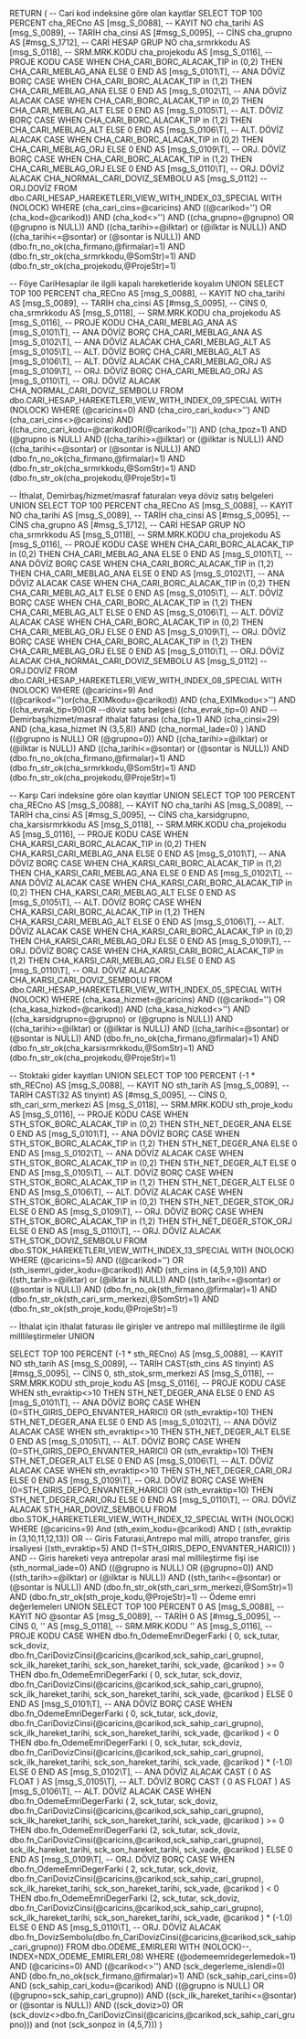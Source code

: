 RETURN
(
-- Cari kod indeksine göre olan kayıtlar
SELECT  TOP 100 PERCENT
cha_RECno AS [msg_S_0088], -- KAYIT NO
cha_tarihi AS [msg_S_0089], -- TARİH
cha_cinsi AS [#msg_S_0095], -- CİNS
cha_grupno AS [#msg_S_1712], -- CARİ HESAP GRUP NO
cha_srmrkkodu AS [msg_S_0118], -- SRM.MRK.KODU
cha_projekodu AS [msg_S_0116], -- PROJE KODU
CASE WHEN CHA_CARI_BORC_ALACAK_TIP in (0,2) THEN CHA_CARI_MEBLAG_ANA ELSE 0 END AS [msg_S_0101\T], -- ANA DÖVİZ BORÇ
CASE WHEN CHA_CARI_BORC_ALACAK_TIP in (1,2) THEN CHA_CARI_MEBLAG_ANA ELSE 0 END AS [msg_S_0102\T], -- ANA DÖVİZ ALACAK
CASE WHEN CHA_CARI_BORC_ALACAK_TIP in (0,2) THEN CHA_CARI_MEBLAG_ALT ELSE 0 END AS [msg_S_0105\T], -- ALT. DÖVİZ BORÇ
CASE WHEN CHA_CARI_BORC_ALACAK_TIP in (1,2) THEN CHA_CARI_MEBLAG_ALT ELSE 0 END AS [msg_S_0106\T], -- ALT. DÖVİZ ALACAK
CASE WHEN CHA_CARI_BORC_ALACAK_TIP in (0,2) THEN CHA_CARI_MEBLAG_ORJ ELSE 0 END AS [msg_S_0109\T], -- ORJ. DÖVİZ BORÇ
CASE WHEN CHA_CARI_BORC_ALACAK_TIP in (1,2) THEN CHA_CARI_MEBLAG_ORJ ELSE 0 END AS [msg_S_0110\T], -- ORJ. DÖVİZ ALACAK
CHA_NORMAL_CARI_DOVIZ_SEMBOLU AS [msg_S_0112] -- ORJ.DOVİZ
FROM dbo.CARI_HESAP_HAREKETLERI_VIEW_WITH_INDEX_03_SPECIAL WITH (NOLOCK)
WHERE (cha_cari_cins=@caricins) AND
((@carikod='') OR (cha_kod=@carikod)) AND
(cha_kod<>'') AND
((cha_grupno=@grupno) OR (@grupno is NULL)) AND
((cha_tarihi>=@ilktar) or (@ilktar is NULL)) AND
((cha_tarihi<=@sontar) or (@sontar is NULL)) AND
(dbo.fn_no_ok(cha_firmano,@firmalar)=1) AND
(dbo.fn_str_ok(cha_srmrkkodu,@SomStr)=1) AND
(dbo.fn_str_ok(cha_projekodu,@ProjeStr)=1)

-- Föye CariHesaplar ile ilgili kapalı hareketleride koyalım
UNION
SELECT  TOP 100 PERCENT
cha_RECno AS [msg_S_0088], -- KAYIT NO
cha_tarihi AS [msg_S_0089], -- TARİH
cha_cinsi AS [#msg_S_0095], -- CİNS
0,
cha_srmrkkodu AS [msg_S_0118], -- SRM.MRK.KODU
cha_projekodu AS [msg_S_0116], -- PROJE KODU
CHA_CARI_MEBLAG_ANA AS [msg_S_0101\T], -- ANA DÖVİZ BORÇ
CHA_CARI_MEBLAG_ANA AS [msg_S_0102\T], -- ANA DÖVİZ ALACAK
CHA_CARI_MEBLAG_ALT AS [msg_S_0105\T], -- ALT. DÖVİZ BORÇ
CHA_CARI_MEBLAG_ALT AS [msg_S_0106\T], -- ALT. DÖVİZ ALACAK
CHA_CARI_MEBLAG_ORJ AS [msg_S_0109\T], -- ORJ. DÖVİZ BORÇ
CHA_CARI_MEBLAG_ORJ AS [msg_S_0110\T], -- ORJ. DÖVİZ ALACAK
CHA_NORMAL_CARI_DOVIZ_SEMBOLU
FROM dbo.CARI_HESAP_HAREKETLERI_VIEW_WITH_INDEX_09_SPECIAL WITH (NOLOCK)
WHERE (@caricins=0) AND (cha_ciro_cari_kodu<>'') AND
(cha_cari_cins<>@caricins) AND
((cha_ciro_cari_kodu=@carikod)OR(@carikod='')) AND
(cha_tpoz=1) AND
(@grupno is NULL) AND
((cha_tarihi>=@ilktar) or (@ilktar is NULL)) AND
((cha_tarihi<=@sontar) or (@sontar is NULL)) AND
(dbo.fn_no_ok(cha_firmano,@firmalar)=1) AND
(dbo.fn_str_ok(cha_srmrkkodu,@SomStr)=1) AND
(dbo.fn_str_ok(cha_projekodu,@ProjeStr)=1)

-- İthalat, Demirbaş/hizmet/masraf faturaları veya döviz satış belgeleri
UNION
SELECT  TOP 100 PERCENT
cha_RECno AS [msg_S_0088], -- KAYIT NO
cha_tarihi AS [msg_S_0089], -- TARİH
cha_cinsi AS [#msg_S_0095], -- CİNS
cha_grupno AS [#msg_S_1712], -- CARİ HESAP GRUP NO
cha_srmrkkodu AS [msg_S_0118], -- SRM.MRK.KODU
cha_projekodu AS [msg_S_0116], -- PROJE KODU
CASE WHEN CHA_CARI_BORC_ALACAK_TIP in (0,2) THEN CHA_CARI_MEBLAG_ANA ELSE 0 END AS [msg_S_0101\T], -- ANA DÖVİZ BORÇ
CASE WHEN CHA_CARI_BORC_ALACAK_TIP in (1,2) THEN CHA_CARI_MEBLAG_ANA ELSE 0 END AS [msg_S_0102\T], -- ANA DÖVİZ ALACAK
CASE WHEN CHA_CARI_BORC_ALACAK_TIP in (0,2) THEN CHA_CARI_MEBLAG_ALT ELSE 0 END AS [msg_S_0105\T], -- ALT. DÖVİZ BORÇ
CASE WHEN CHA_CARI_BORC_ALACAK_TIP in (1,2) THEN CHA_CARI_MEBLAG_ALT ELSE 0 END AS [msg_S_0106\T], -- ALT. DÖVİZ ALACAK
CASE WHEN CHA_CARI_BORC_ALACAK_TIP in (0,2) THEN CHA_CARI_MEBLAG_ORJ ELSE 0 END AS [msg_S_0109\T], -- ORJ. DÖVİZ BORÇ
CASE WHEN CHA_CARI_BORC_ALACAK_TIP in (1,2) THEN CHA_CARI_MEBLAG_ORJ ELSE 0 END AS [msg_S_0110\T], -- ORJ. DÖVİZ ALACAK
CHA_NORMAL_CARI_DOVIZ_SEMBOLU AS [msg_S_0112] -- ORJ.DOVİZ
FROM dbo.CARI_HESAP_HAREKETLERI_VIEW_WITH_INDEX_08_SPECIAL WITH (NOLOCK)
WHERE (@caricins=9) And
((@carikod='')or(cha_EXIMkodu=@carikod)) AND
(cha_EXIMkodu<>'')  AND
((cha_evrak_tip=90)OR     --döviz satış belgesi
((cha_evrak_tip=0) AND   --Demirbaş/hizmet/masraf ithalat faturası
(cha_tip=1) AND
(cha_cinsi=29) AND
(cha_kasa_hizmet IN (3,5,8)) AND
(cha_normal_Iade=0) ) )AND
((@grupno is NULL) OR (@grupno=0)) AND
((cha_tarihi>=@ilktar) or (@ilktar is NULL)) AND
((cha_tarihi<=@sontar) or (@sontar is NULL)) AND
(dbo.fn_no_ok(cha_firmano,@firmalar)=1) AND
(dbo.fn_str_ok(cha_srmrkkodu,@SomStr)=1) AND
(dbo.fn_str_ok(cha_projekodu,@ProjeStr)=1)

-- Karşı Cari indeksine göre olan kayıtlar
UNION
SELECT  TOP 100 PERCENT
cha_RECno AS [msg_S_0088], -- KAYIT NO
cha_tarihi AS [msg_S_0089], -- TARİH
cha_cinsi AS [#msg_S_0095], -- CİNS
cha_karsidgrupno,
cha_karsisrmrkkodu AS [msg_S_0118], -- SRM.MRK.KODU
cha_projekodu AS [msg_S_0116], -- PROJE KODU
CASE WHEN CHA_KARSI_CARI_BORC_ALACAK_TIP in (0,2) THEN CHA_KARSI_CARI_MEBLAG_ANA ELSE 0 END AS [msg_S_0101\T], -- ANA DÖVİZ BORÇ
CASE WHEN CHA_KARSI_CARI_BORC_ALACAK_TIP in (1,2) THEN CHA_KARSI_CARI_MEBLAG_ANA ELSE 0 END AS [msg_S_0102\T], -- ANA DÖVİZ ALACAK
CASE WHEN CHA_KARSI_CARI_BORC_ALACAK_TIP in (0,2) THEN CHA_KARSI_CARI_MEBLAG_ALT ELSE 0 END AS [msg_S_0105\T], -- ALT. DÖVİZ BORÇ
CASE WHEN CHA_KARSI_CARI_BORC_ALACAK_TIP in (1,2) THEN CHA_KARSI_CARI_MEBLAG_ALT ELSE 0 END AS [msg_S_0106\T], -- ALT. DÖVİZ ALACAK
CASE WHEN CHA_KARSI_CARI_BORC_ALACAK_TIP in (0,2) THEN CHA_KARSI_CARI_MEBLAG_ORJ ELSE 0 END AS [msg_S_0109\T], -- ORJ. DÖVİZ BORÇ
CASE WHEN CHA_KARSI_CARI_BORC_ALACAK_TIP in (1,2) THEN CHA_KARSI_CARI_MEBLAG_ORJ ELSE 0 END AS [msg_S_0110\T], -- ORJ. DÖVİZ ALACAK
CHA_KARSI_CARI_DOVIZ_SEMBOLU
FROM dbo.CARI_HESAP_HAREKETLERI_VIEW_WITH_INDEX_05_SPECIAL WITH (NOLOCK)
WHERE (cha_kasa_hizmet=@caricins) AND
((@carikod='') OR (cha_kasa_hizkod=@carikod)) AND
(cha_kasa_hizkod<>'') AND
((cha_karsidgrupno=@grupno) or (@grupno is NULL)) AND
((cha_tarihi>=@ilktar) or (@ilktar is NULL)) AND
((cha_tarihi<=@sontar) or (@sontar is NULL)) AND
(dbo.fn_no_ok(cha_firmano,@firmalar)=1) AND
(dbo.fn_str_ok(cha_karsisrmrkkodu,@SomStr)=1) AND
(dbo.fn_str_ok(cha_projekodu,@ProjeStr)=1)

-- Stoktaki gider kayıtları
UNION
SELECT  TOP 100 PERCENT
(-1 * sth_RECno) AS [msg_S_0088], -- KAYIT NO
sth_tarih AS [msg_S_0089], -- TARİH
CAST(32 AS tinyint) AS [#msg_S_0095], -- CİNS
0,
sth_cari_srm_merkezi AS [msg_S_0118], -- SRM.MRK.KODU
sth_proje_kodu AS [msg_S_0116], -- PROJE KODU
CASE WHEN STH_STOK_BORC_ALACAK_TIP in (0,2) THEN STH_NET_DEGER_ANA ELSE 0 END AS [msg_S_0101\T], -- ANA DÖVİZ BORÇ
CASE WHEN STH_STOK_BORC_ALACAK_TIP in (1,2) THEN STH_NET_DEGER_ANA ELSE 0 END AS [msg_S_0102\T], -- ANA DÖVİZ ALACAK
CASE WHEN STH_STOK_BORC_ALACAK_TIP in (0,2) THEN STH_NET_DEGER_ALT ELSE 0 END AS [msg_S_0105\T], -- ALT. DÖVİZ BORÇ
CASE WHEN STH_STOK_BORC_ALACAK_TIP in (1,2) THEN STH_NET_DEGER_ALT ELSE 0 END AS [msg_S_0106\T], -- ALT. DÖVİZ ALACAK
CASE WHEN STH_STOK_BORC_ALACAK_TIP in (0,2) THEN STH_NET_DEGER_STOK_ORJ ELSE 0 END AS [msg_S_0109\T], -- ORJ. DÖVİZ BORÇ
CASE WHEN STH_STOK_BORC_ALACAK_TIP in (1,2) THEN STH_NET_DEGER_STOK_ORJ ELSE 0 END AS [msg_S_0110\T], -- ORJ. DÖVİZ ALACAK
STH_STOK_DOVIZ_SEMBOLU
FROM dbo.STOK_HAREKETLERI_VIEW_WITH_INDEX_13_SPECIAL WITH (NOLOCK)
WHERE (@caricins=5) AND
((@carikod='') OR (sth_isemri_gider_kodu=@carikod)) AND
(sth_cins in (4,5,9,10)) AND
((sth_tarih>=@ilktar) or (@ilktar is NULL)) AND
((sth_tarih<=@sontar) or (@sontar is NULL)) AND
(dbo.fn_no_ok(sth_firmano,@firmalar)=1) AND
(dbo.fn_str_ok(sth_cari_srm_merkezi,@SomStr)=1) AND
(dbo.fn_str_ok(sth_proje_kodu,@ProjeStr)=1)

-- İthalat için ithalat faturası ile girişler ve antrepo mal millileştirme ile ilgili milllileştirmeler
UNION

SELECT  TOP 100 PERCENT
(-1 * sth_RECno) AS [msg_S_0088], -- KAYIT NO
sth_tarih AS [msg_S_0089], -- TARİH
CAST(sth_cins AS tinyint) AS [#msg_S_0095], -- CİNS
0,
sth_stok_srm_merkezi AS [msg_S_0118], -- SRM.MRK.KODU
sth_proje_kodu AS [msg_S_0116], -- PROJE KODU
CASE WHEN sth_evraktip<>10 THEN STH_NET_DEGER_ANA ELSE 0 END AS [msg_S_0101\T], -- ANA DÖVİZ BORÇ
CASE WHEN (0=STH_GIRIS_DEPO_ENVANTER_HARICI) OR (sth_evraktip=10) THEN STH_NET_DEGER_ANA ELSE 0 END AS [msg_S_0102\T], -- ANA DÖVİZ ALACAK
CASE WHEN sth_evraktip<>10 THEN  STH_NET_DEGER_ALT ELSE 0 END AS [msg_S_0105\T], -- ALT. DÖVİZ BORÇ
CASE WHEN (0=STH_GIRIS_DEPO_ENVANTER_HARICI) OR (sth_evraktip=10) THEN STH_NET_DEGER_ALT ELSE 0 END AS [msg_S_0106\T], -- ALT. DÖVİZ ALACAK
CASE WHEN sth_evraktip<>10 THEN  STH_NET_DEGER_CARI_ORJ ELSE 0 END AS [msg_S_0109\T], -- ORJ. DÖVİZ BORÇ
CASE WHEN (0=STH_GIRIS_DEPO_ENVANTER_HARICI) OR (sth_evraktip=10) THEN STH_NET_DEGER_CARI_ORJ ELSE 0 END AS [msg_S_0110\T], -- ORJ. DÖVİZ ALACAK
STH_HAR_DOVIZ_SEMBOLU
FROM dbo.STOK_HAREKETLERI_VIEW_WITH_INDEX_12_SPECIAL WITH (NOLOCK)
WHERE (@caricins=9) And
(sth_exim_kodu=@carikod) AND
(
(sth_evraktip in (3,10,11,12,13)) OR        -- Giris Faturasi,Antrepo mal milli, atropo transfer, giris irsaliyesi
((sth_evraktip=5) AND (1=STH_GIRIS_DEPO_ENVANTER_HARICI))
)  AND                                       --  Giris hareketi veya antrepolar arasi mal millileştirme fişi ise
(sth_normal_iade=0) AND
((@grupno is NULL) OR (@grupno=0)) AND
((sth_tarih>=@ilktar) or (@ilktar is NULL)) AND
((sth_tarih<=@sontar) or (@sontar is NULL)) AND
(dbo.fn_str_ok(sth_cari_srm_merkezi,@SomStr)=1) AND
(dbo.fn_str_ok(sth_proje_kodu,@ProjeStr)=1)
-- Ödeme emri değerlemeleri
UNION
SELECT  TOP 100 PERCENT
0 AS [msg_S_0088], -- KAYIT NO
@sontar AS [msg_S_0089], -- TARİH
0 AS [#msg_S_0095], -- CİNS
0,
'' AS [msg_S_0118], -- SRM.MRK.KODU
'' AS [msg_S_0116], -- PROJE KODU
CASE
WHEN dbo.fn_OdemeEmriDegerFarki ( 0,
sck_tutar,
sck_doviz,
dbo.fn_CariDovizCinsi(@caricins,@carikod,sck_sahip_cari_grupno),
sck_ilk_hareket_tarihi,
sck_son_hareket_tarihi,
sck_vade,
@carikod ) >= 0
THEN dbo.fn_OdemeEmriDegerFarki ( 0,
sck_tutar,
sck_doviz,
dbo.fn_CariDovizCinsi(@caricins,@carikod,sck_sahip_cari_grupno),
sck_ilk_hareket_tarihi,
sck_son_hareket_tarihi,
sck_vade,
@carikod )
ELSE 0
END AS [msg_S_0101\T], -- ANA DÖVİZ BORÇ
CASE
WHEN dbo.fn_OdemeEmriDegerFarki ( 0,
sck_tutar,
sck_doviz,
dbo.fn_CariDovizCinsi(@caricins,@carikod,sck_sahip_cari_grupno),
sck_ilk_hareket_tarihi,
sck_son_hareket_tarihi,
sck_vade,
@carikod ) < 0
THEN dbo.fn_OdemeEmriDegerFarki ( 0,
sck_tutar,
sck_doviz,
dbo.fn_CariDovizCinsi(@caricins,@carikod,sck_sahip_cari_grupno),
sck_ilk_hareket_tarihi,
sck_son_hareket_tarihi,
sck_vade,
@carikod ) * (-1.0)
ELSE 0
END AS [msg_S_0102\T], -- ANA DÖVİZ ALACAK
CAST ( 0 AS FLOAT ) AS [msg_S_0105\T], -- ALT. DÖVİZ BORÇ
CAST ( 0 AS FLOAT ) AS [msg_S_0106\T], -- ALT. DÖVİZ ALACAK
CASE
WHEN dbo.fn_OdemeEmriDegerFarki ( 2,
sck_tutar,
sck_doviz,
dbo.fn_CariDovizCinsi(@caricins,@carikod,sck_sahip_cari_grupno),
sck_ilk_hareket_tarihi,
sck_son_hareket_tarihi,
sck_vade,
@carikod ) >= 0
THEN dbo.fn_OdemeEmriDegerFarki (2,
sck_tutar,
sck_doviz,
dbo.fn_CariDovizCinsi(@caricins,@carikod,sck_sahip_cari_grupno),
sck_ilk_hareket_tarihi,
sck_son_hareket_tarihi,
sck_vade,
@carikod )
ELSE 0
END AS [msg_S_0109\T], -- ORJ. DÖVİZ BORÇ
CASE
WHEN dbo.fn_OdemeEmriDegerFarki ( 2,
sck_tutar,
sck_doviz,
dbo.fn_CariDovizCinsi(@caricins,@carikod,sck_sahip_cari_grupno),
sck_ilk_hareket_tarihi,
sck_son_hareket_tarihi,
sck_vade,
@carikod ) < 0
THEN dbo.fn_OdemeEmriDegerFarki (2,
sck_tutar,
sck_doviz,
dbo.fn_CariDovizCinsi(@caricins,@carikod,sck_sahip_cari_grupno),
sck_ilk_hareket_tarihi,
sck_son_hareket_tarihi,
sck_vade,
@carikod ) * (-1.0)
ELSE 0
END AS [msg_S_0110\T], -- ORJ. DÖVİZ ALACAK
dbo.fn_DovizSembolu(dbo.fn_CariDovizCinsi(@caricins,@carikod,sck_sahip_cari_grupno))
FROM dbo.ODEME_EMIRLERI WITH (NOLOCK)--, INDEX=NDX_ODEME_EMIRLERI_08)
WHERE (@odemeemridegerlemedok=1) AND
(@caricins=0) AND
(@carikod<>'') AND
(sck_degerleme_islendi=0) AND
(dbo.fn_no_ok(sck_firmano,@firmalar)=1) AND
(sck_sahip_cari_cins=0) AND
(sck_sahip_cari_kodu=@carikod) AND
((@grupno is NULL) OR (@grupno=sck_sahip_cari_grupno)) AND
((sck_ilk_hareket_tarihi<=@sontar) or (@sontar is NULL)) AND
((sck_doviz>0) OR (sck_doviz<>dbo.fn_CariDovizCinsi(@caricins,@carikod,sck_sahip_cari_grupno))) and
(not (sck_sonpoz in (4,5,7)))
)